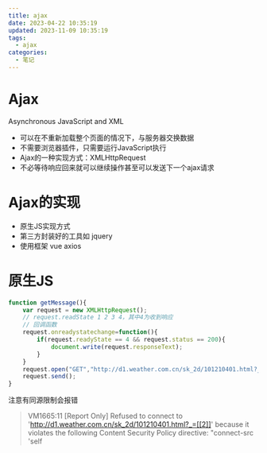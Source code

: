 ```yaml
---
title: ajax
date: 2023-04-22 10:35:19
updated: 2023-11-09 10:35:19
tags:
  - ajax
categories:
  - 笔记
---
```


# Ajax

Asynchronous JavaScript and XML

- 可以在不重新加载整个页面的情况下，与服务器交换数据
- 不需要浏览器插件，只需要运行JavaScript执行
- Ajax的一种实现方式：XMLHttpRequest
- 不必等待响应回来就可以继续操作甚至可以发送下一个ajax请求

# Ajax的实现

- 原生JS实现方式
- 第三方封装好的工具如 jquery
- 使用框架 vue axios

# 原生JS

```js
function getMessage(){
    var request = new XMLHttpRequest();
    // request.readState 1 2 3 4，其中4为收到响应
    // 回调函数
    request.onreadystatechange=function(){
        if(request.readyState == 4 && request.status == 200){
            document.write(request.responseText);
        }
    }
    request.open("GET","http://d1.weather.com.cn/sk_2d/101210401.html?_=[[2]]");
    request.send();
}
```

注意有同源限制会报错

> VM1665:11  [Report Only] Refused to connect to 'http://d1.weather.com.cn/sk_2d/101210401.html?_=[[2]]' because it violates the following Content Security Policy directive: "connect-src 'self